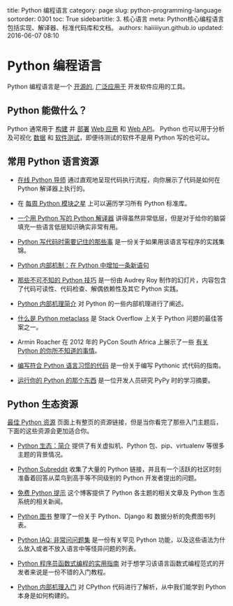 title: Python 编程语言
category: page
slug: python-programming-language
sortorder: 0301
toc: True
sidebartitle: 3. 核心语言
meta: Python核心编程语言包括实现、解译器、标准代码库和文档。
authors: haiiiiiyun.github.io
updated: 2016-06-07 08:10


# Python 编程语言
Python 编程语言是一个 [开源的](https://www.python.org/downloads/source/), [广泛应用于](/why-use-python.html) 开发软件应用的工具。

## Python 能做什么？
Python 通常用于 [构建](/web-frameworks.html) 并 [部署](/deployment.html) [Web 应用](/web-development.html) 和 [Web API](/application-programming-interfaces.html)。 Python 也可以用于分析及可视化 [数据](/data.html)  和 [软件测试](/testing.html)，即便待测试的软件不是用 Python 写的也可以。

## 常用 Python 语言资源
* [在线 Python 导师](http://www.pythontutor.com/) 通过直观地呈现代码执行流程，向你展示了代码是如何在 Python 解译器上执行的。

* 在 [每周 Python 模块之星](http://pymotw.com/2/index.html) 上可以遍历学习所有 Python 标准库。

* [一个用 Python 写的 Python 解译器](http://aosabook.org/en/500L/a-python-interpreter-written-in-python.html) 讲得虽然非常低层，但是对于给你的脑袋填充一些语言低层知识确实非常有用。

* [Python 写代码时需要记住的那些事](http://satyajit.ranjeev.in/2012/05/17/python-a-few-things-to-remember.html) 是一份关于如果用该语言写程序的实践集锦。

* [Python 内部机制：在 Python 中增加一条新语句](http://eli.thegreenplace.net/2010/06/30/python-internals-adding-a-new-statement-to-python/)

* [那些不可不知的 Python 技巧](http://www.slideshare.net/audreyr/python-tricks-that-you-cant-live-without) 是一份由 Audrey Roy 制作的幻灯片，内容包含了代码可读性、代码检查、解偶依赖性及其它 Python 实践。

* [Python 内部机理简介](http://tech.blog.aknin.name/2010/04/02/pythons-innards-introduction/) 对 Python 的一些内部机理进行了阐述。

* [什么是 Python metaclass](http://stackoverflow.com/questions/100003/what-is-a-metaclass-in-python) 是 Stack Overflow 上关于 Python 问题的最佳答案之一。

* Armin Roacher 在 2012 年的 PyCon South Africa 上展示了一些 [有关 Python 的你所不知道的事情](https://speakerdeck.com/mitsuhiko/didntknow)。

* [编写符合 Python 语言习惯的代码](http://www.jeffknupp.com/blog/2012/10/04/writing-idiomatic-python/) 是一份关于编写 Pythonic 式代码的指南。

* [运行你的 Python 的那个东西](http://ashfall.github.io/blog/2012/10/23/the-thing-that-runs-your-python/) 是一位开发人员研究 PyPy 时的学习摘要。

## Python 生态资源
[最佳 Python 资源](/best-python-resources.html) 页面上有整页的资源链接，但是当你看完了那些入门主题后，下面的这些资源会更加适合你。

* [Python 生态：简介](http://mirnazim.org/writings/python-ecosystem-introduction/) 提供了有关虚拟机、Python 包、pip、virtualenv 等很多主题的背景情况。

* [Python Subreddit](http://www.reddit.com/r/python) 收集了大量的 Python 链接，并且有一个活跃的社区时刻准备着回答从菜鸟到高手等不同级别的 Python 开发者提出的问题。

* [免费 Python 提示](http://freepythontips.wordpress.com/) 这个博客提供了 Python 各主题的相关文章及 Python 生态系统的相关新闻。

* [Python 图书](http://pythonbooks.revolunet.com/) 整理了一份关于 Python、Django 和 数据分析的免费图书列表。

* [Python IAQ: 非常问问题集](http://norvig.com/python-iaq.html) 是一份有关罕见 Python 功能，以及这些语法为什么放入或者不放入语言中等怪异问题的列表。

* [Python 程序员函数式编程的实用指南](https://codesachin.wordpress.com/2016/04/03/a-practical-introduction-to-functional-programming-for-python-coders/) 对于想学习该语言函数式编程范式的开发者来说是一份不错的入门教程。

* [Python 内部机理入门](http://akaptur.com/blog/2014/08/03/getting-started-with-python-internals/) 对 CPython 代码进行了解析，从中我们能学到 Python 本身是如何构建的。
